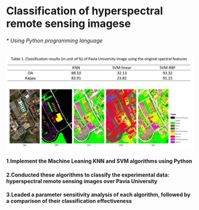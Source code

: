 # Classification of hyperspectral remote sensing imagese
###### * Using Python programming language 

![image](https://github.com/pingzhang1004/CSCI575-ML-SVM-and-KNN/blob/main/ML-SVM-and-KNN.png)
#### 1.Implement the Machine Leaning KNN and SVM algorithms using Python
#### 2.Conducted  these algorithms to classify the experimental data: hyperspectral remote sensing images over Pavia University
#### 3.Leaded a parameter sensitivity analysis of each algorithm, followed by a comparison of their classification effectiveness
